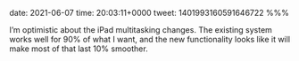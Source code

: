 date: 2021-06-07
time: 20:03:11+0000
tweet: 1401993160591646722
%%%

I’m optimistic about the iPad multitasking changes. The existing system works well for 90% of what I want, and the new functionality looks like it will make most of that last 10% smoother.
